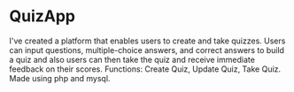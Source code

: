 # QuizApp
I've created a platform that enables users to create and take quizzes. Users can input questions, multiple-choice 
answers, and correct answers to build a quiz and also users can then take the quiz and receive immediate 
feedback on their scores.
Functions:
 Create Quiz, Update Quiz, Take Quiz. 
 Made using php and mysql.

